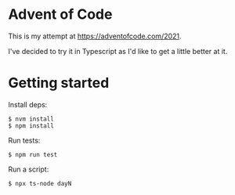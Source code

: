 # Advent of Code

This is my attempt at <https://adventofcode.com/2021>.

I've decided to try it in Typescript as I'd like to get a little better at it.

# Getting started

Install deps:

```
$ nvm install
$ npm install
```

Run tests:

```
$ npm run test
```

Run a script:

```
$ npx ts-node dayN
```
